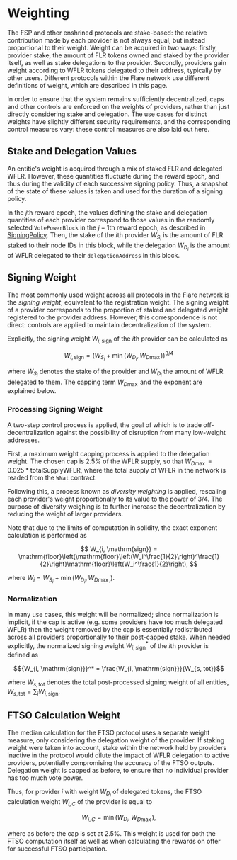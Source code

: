 # Weighting

The FSP and other enshrined protocols are stake-based: the relative contribution made by each provider is not always equal, but instead proportional to their weight.
Weight can be acquired in two ways: firstly, provider stake, the amount of FLR tokens owned and staked by the provider itself, as well as stake delegations to the provider.
Secondly, providers gain weight according to WFLR tokens delegated to their address, typically by other users.
Different protocols within the Flare network use different definitions of weight, which are described in this page.

In order to ensure that the system remains sufficiently decentralized, caps and other controls are enforced on the weights of providers, rather than just directly considering stake and delegation.
The use cases for distinct weights have slightly different security requirements, and the corresponding control measures vary: these control measures are also laid out here.

## Stake and Delegation Values

An entitie's weight is acquired through a mix of staked FLR and delegated WFLR.
However, these quantities fluctuate during the reward epoch, and thus during the validity of each successive signing policy.
Thus, a snapshot of the state of these values is taken and used for the duration of a signing policy.

In the $j$th reward epoch, the values defining the stake and delegation quantities of each provider correspond to those values in the randomly selected `VotePowerBlock` in the $j-1$th reward epoch, as described in [SigningPolicy](SigningPolicy.md#vote-power-block-selection).
Then, the stake of the $i$th provider $W_{S_i}$ is the amount of FLR staked to their node IDs in this block<!-- (as shown by [todo: cite P-Chain mirroring]) -->, while the delegation $W_{D_i}$ is the amount of WFLR delegated to their `delegationAddress` in this block.

## Signing Weight

The most commonly used weight across all protocols in the Flare network is the _signing weight_, equivalent to the registration weight.
The signing weight of a provider corresponds to the proportion of staked and delegated weight registered to the provider address.
However, this correspondence is not direct: controls are applied to maintain decentralization of the system.

Explicitly, the signing weight $W_{i, \mathrm{sign}}$ of the $i$th provider can be calculated as

$$W_{i, \mathrm{sign}} = (W_{S_i} + \min(W_{D_i}, W_{D\max}))^{3/4}$$

where $W_{S_i}$ denotes the stake of the provider and $W_{D_i}$ the amount of WFLR delegated to them.
The capping term $W_{D\max}$ and the exponent are explained below.

### Processing Signing Weight

A two-step control process is applied, the goal of which is to trade off-decentralization against the possibility of disruption from many low-weight addresses.

First, a maximum weight capping process is applied to the delegation weight.
The chosen cap is 2.5% of the WFLR supply, so that $W_{D\max} = 0.025 * \mathrm{totalSupplyWFLR}$, where the total supply of WFLR in the network is readed from the `WNat` contract.

Following this, a process known as _diversity weighting_ is applied, rescaling each provider's weight proportionally to its value to the power of $3/4$.
The purpose of diversity weighing is to further increase the decentralization by reducing the weight of larger providers.

Note that due to the limits of computation in solidity, the exact exponent calculation is performed as

$$
W_{i, \mathrm{sign}} = \mathrm{floor}\left(\mathrm{floor}\left(W_i^\frac{1}{2}\right)^\frac{1}{2}\right)\mathrm{floor}\left(W_i^\frac{1}{2}\right),
$$

where $W_i = W_{S_i} + \min(W_{D_i}, W_{D\max,})$.

### Normalization

In many use cases, this weight will be normalized; since normalization is implicit, if the cap is active (e.g. some providers have too much delegated WFLR) then the weight removed by the cap is essentially redistributed across all providers proportionally to their post-capped stake.
When needed explicitly, the normalized signing weight ${W_{i, \mathrm{sign}}}^*$ of the $i$th provider is defined as

$${W_{i, \mathrm{sign}}}^* = \frac{W_{i, \mathrm{sign}}}{W_{s, tot}}$$

where $W_{s,\mathrm{tot}}$ denotes the total post-processed signing weight of all entities, $W_{s,\mathrm{tot}} = \sum_i {W_{i,\mathrm{sign}}}$.

## FTSO Calculation Weight

The median calculation for the FTSO protocol uses a separate weight measure, only considering the delegation weight of the provider.
If staking weight were taken into account, stake within the network held by providers inactive in the protocol would dilute the impact of WFLR delegation to active providers, potentially compromising the accuracy of the FTSO outputs.
Delegation weight is capped as before, to ensure that no individual provider has too much vote power.

Thus, for provider $i$ with weight $W_{D_i}$ of delegated tokens, the FTSO calculation weight $W_{i,C}$ of the provider is equal to

$$W_{i,C} = \min(W_{D_i}, W_{D\max}),$$

where as before the cap is set at $2.5\%$.
This weight is used for both the FTSO computation itself as well as when calculating the rewards on offer for successful FTSO participation.
